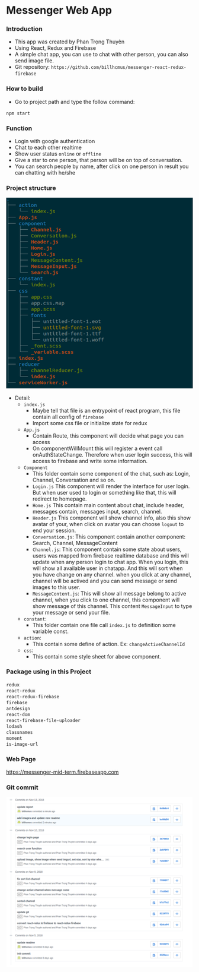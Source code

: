 # Messenger Web App

### Introduction
- This app was created by Phan Trọng Thuyên
- Using React, Redux and Firebase
- A simple chat app, you can use to chat with other person, you can also send image file.
- Git repository: ```https://github.com/billhcmus/messenger-react-redux-firebase```

### How to build
- Go to project path and type the follow command:
```
npm start
```

### Function
- Login with google authentication
- Chat to each other realtime
- Show user status ```online``` or ```offline```
- Give a star to one person, that person will be on top of conversation.
- You can search people by name, after click on one person in result you can chatting with he/she

### Project structure

![](https://raw.githubusercontent.com/billhcmus/messenger-react-redux-firebase/master/images/project-structure.png)

- Detail:
    - ```index.js```
        - Maybe tell that file is an entrypoint of react program, this file contain all config of ```firebase```
        - Import some css file or initialize state for redux
    - ```App.js```
        - Contain Route, this component will decide what page you can access
        - On componentWillMount this will register a event call onAuthStateChange. Therefore when user login success, this will access to firebase and write some information.
    - ```Component```
        - This folder contain some component of the chat, such as: Login, Channel, Conversation and so on.
        - ```Login.js``` This component will render the interface for user login. But when user used to login or something like that, this will redirect to homepage.
        - ```Home.js``` This contain main content about chat, include header, messages contain, messages input, search, channel.
        - ```Header.js``` This component will show channel info, also this show avatar of your, when click on avatar you can choose ```logout``` to end your session.
        - ```Conversation.js```: This component contain another component: Search, Channel, MessageContent
        - ```Channel.js```: This component contain some state about users, users was mapped from firebase realtime database and this will update when any person login to chat app. When you login, this will show all available user in chatapp. And this will sort when you have change on any channel. when you click at any channel, channel will be actived and you can send message or send images to this user.
        - ```MessageContent.js```: This will show all message belong to active channel, when you click to one channel, this component will show message of this channel. This content ```MessageInput``` to type your message or send your file.
    - ```constant```:
        - This folder contain one file call ```index.js``` to definition some variable const.
    - ```action```:
        - This contain some define of action. Ex: ```changeActiveChannelId```
    - ```css```:
        - This contain some style sheet for above component.

### Package using in this Project

```
redux
react-redux
react-redux-firebase
firebase
antdesign
react-dom
react-firebase-file-uploader
lodash
classnames
moment
is-image-url
```
    
### Web Page

https://messenger-mid-term.firebaseapp.com

### Git commit

![](https://raw.githubusercontent.com/billhcmus/messenger-react-redux-firebase/master/images/git-commit.png)
